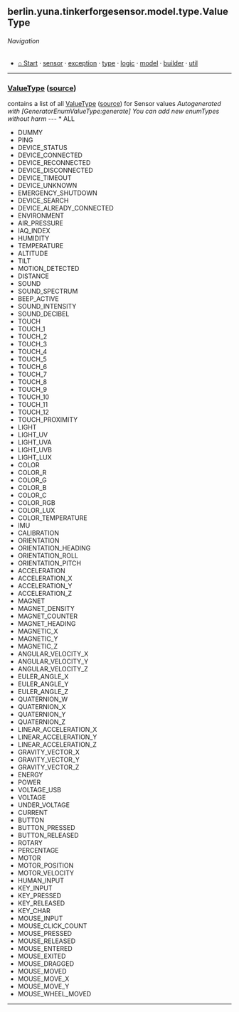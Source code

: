 ## berlin.yuna.tinkerforgesensor.model.type.ValueType
###### Navigation
* [⌂ Start](https://github.com/YunaBraska/tinkerforge-sensor/blob/master/readmeDoc/README.md) · [sensor](https://github.com/YunaBraska/tinkerforge-sensor/blob/master/readmeDoc/berlin/yuna/tinkerforgesensor/model/sensor/README.md) · [exception](https://github.com/YunaBraska/tinkerforge-sensor/blob/master/readmeDoc/berlin/yuna/tinkerforgesensor/model/exception/README.md) · [type](https://github.com/YunaBraska/tinkerforge-sensor/blob/master/readmeDoc/berlin/yuna/tinkerforgesensor/model/type/README.md) · [logic](https://github.com/YunaBraska/tinkerforge-sensor/blob/master/readmeDoc/berlin/yuna/tinkerforgesensor/logic/README.md) · [model](https://github.com/YunaBraska/tinkerforge-sensor/blob/master/readmeDoc/berlin/yuna/tinkerforgesensor/model/README.md) · [builder](https://github.com/YunaBraska/tinkerforge-sensor/blob/master/readmeDoc/berlin/yuna/tinkerforgesensor/model/builder/README.md) · [util](https://github.com/YunaBraska/tinkerforge-sensor/blob/master/readmeDoc/berlin/yuna/tinkerforgesensor/util/README.md)

---
### [ValueType](https://github.com/YunaBraska/tinkerforge-sensor/blob/master/readmeDoc/berlin/yuna/tinkerforgesensor/model/type/ValueType.md) ([source](https://github.com/YunaBraska/tinkerforge-sensor/blob/master/src/main/java/berlin/yuna/tinkerforgesensor/model/type/ValueType.java))
 contains a list of all [ValueType](https://github.com/YunaBraska/tinkerforge-sensor/blob/master/readmeDoc/berlin/yuna/tinkerforgesensor/model/type/ValueType.md) ([source](https://github.com/YunaBraska/tinkerforge-sensor/blob/master/src/main/java/berlin/yuna/tinkerforgesensor/model/type/ValueType.java))  for Sensor values *Autogenerated with [GeneratorEnumValueType:generate] You can add new enumTypes without harm* --- * ALL
* DUMMY
* PING
* DEVICE_STATUS
* DEVICE_CONNECTED
* DEVICE_RECONNECTED
* DEVICE_DISCONNECTED
* DEVICE_TIMEOUT
* DEVICE_UNKNOWN
* EMERGENCY_SHUTDOWN
* DEVICE_SEARCH
* DEVICE_ALREADY_CONNECTED
* ENVIRONMENT
* AIR_PRESSURE
* IAQ_INDEX
* HUMIDITY
* TEMPERATURE
* ALTITUDE
* TILT
* MOTION_DETECTED
* DISTANCE
* SOUND
* SOUND_SPECTRUM
* BEEP_ACTIVE
* SOUND_INTENSITY
* SOUND_DECIBEL
* TOUCH
* TOUCH_1
* TOUCH_2
* TOUCH_3
* TOUCH_4
* TOUCH_5
* TOUCH_6
* TOUCH_7
* TOUCH_8
* TOUCH_9
* TOUCH_10
* TOUCH_11
* TOUCH_12
* TOUCH_PROXIMITY
* LIGHT
* LIGHT_UV
* LIGHT_UVA
* LIGHT_UVB
* LIGHT_LUX
* COLOR
* COLOR_R
* COLOR_G
* COLOR_B
* COLOR_C
* COLOR_RGB
* COLOR_LUX
* COLOR_TEMPERATURE
* IMU
* CALIBRATION
* ORIENTATION
* ORIENTATION_HEADING
* ORIENTATION_ROLL
* ORIENTATION_PITCH
* ACCELERATION
* ACCELERATION_X
* ACCELERATION_Y
* ACCELERATION_Z
* MAGNET
* MAGNET_DENSITY
* MAGNET_COUNTER
* MAGNET_HEADING
* MAGNETIC_X
* MAGNETIC_Y
* MAGNETIC_Z
* ANGULAR_VELOCITY_X
* ANGULAR_VELOCITY_Y
* ANGULAR_VELOCITY_Z
* EULER_ANGLE_X
* EULER_ANGLE_Y
* EULER_ANGLE_Z
* QUATERNION_W
* QUATERNION_X
* QUATERNION_Y
* QUATERNION_Z
* LINEAR_ACCELERATION_X
* LINEAR_ACCELERATION_Y
* LINEAR_ACCELERATION_Z
* GRAVITY_VECTOR_X
* GRAVITY_VECTOR_Y
* GRAVITY_VECTOR_Z
* ENERGY
* POWER
* VOLTAGE_USB
* VOLTAGE
* UNDER_VOLTAGE
* CURRENT
* BUTTON
* BUTTON_PRESSED
* BUTTON_RELEASED
* ROTARY
* PERCENTAGE
* MOTOR
* MOTOR_POSITION
* MOTOR_VELOCITY
* HUMAN_INPUT
* KEY_INPUT
* KEY_PRESSED
* KEY_RELEASED
* KEY_CHAR
* MOUSE_INPUT
* MOUSE_CLICK_COUNT
* MOUSE_PRESSED
* MOUSE_RELEASED
* MOUSE_ENTERED
* MOUSE_EXITED
* MOUSE_DRAGGED
* MOUSE_MOVED
* MOUSE_MOVE_X
* MOUSE_MOVE_Y
* MOUSE_WHEEL_MOVED

--- 
